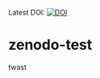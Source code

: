 Latest DOI: [![DOI](https://sandbox.zenodo.org/badge/371954219.svg)](https://sandbox.zenodo.org/badge/latestdoi/371954219)

# zenodo-test
twast
